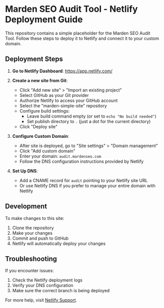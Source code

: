 # Marden SEO Audit Tool - Netlify Deployment Guide

This repository contains a simple placeholder for the Marden SEO Audit Tool. Follow these steps to deploy it to Netlify and connect it to your custom domain.

## Deployment Steps

1. **Go to Netlify Dashboard**: https://app.netlify.com/

2. **Create a new site from Git**:
   - Click "Add new site" > "Import an existing project"
   - Select GitHub as your Git provider
   - Authorize Netlify to access your GitHub account
   - Select the "marden-simple-site" repository
   - Configure build settings:
     - Leave build command empty (or set to `echo "No build needed"`)
     - Set publish directory to `.` (just a dot for the current directory)
   - Click "Deploy site"

3. **Configure Custom Domain**:
   - After site is deployed, go to "Site settings" > "Domain management"
   - Click "Add custom domain"
   - Enter your domain: `audit.mardenseo.com`
   - Follow the DNS configuration instructions provided by Netlify

4. **Set Up DNS**:
   - Add a CNAME record for `audit` pointing to your Netlify site URL
   - Or use Netlify DNS if you prefer to manage your entire domain with Netlify

## Development

To make changes to this site:

1. Clone the repository
2. Make your changes
3. Commit and push to GitHub
4. Netlify will automatically deploy your changes

## Troubleshooting

If you encounter issues:

1. Check the Netlify deployment logs
2. Verify your DNS configuration
3. Make sure the correct branch is being deployed

For more help, visit [Netlify Support](https://www.netlify.com/support/).